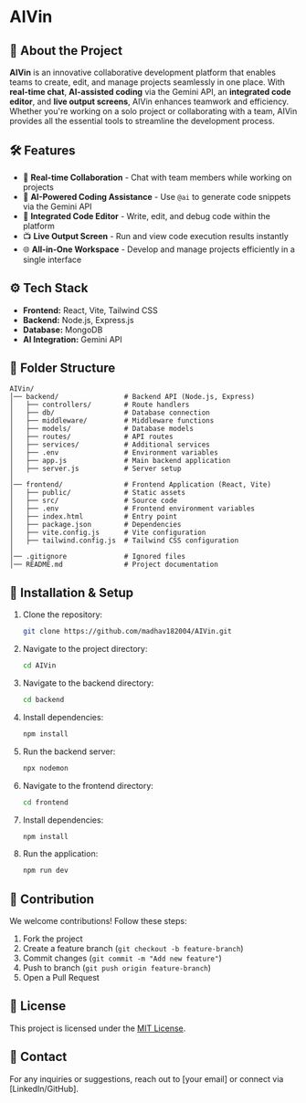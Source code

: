 # AIVin

## 🚀 About the Project
**AIVin** is an innovative collaborative development platform that enables teams to create, edit, and manage projects seamlessly in one place. With **real-time chat**, **AI-assisted coding** via the Gemini API, an **integrated code editor**, and **live output screens**, AIVin enhances teamwork and efficiency. Whether you're working on a solo project or collaborating with a team, AIVin provides all the essential tools to streamline the development process.

## 🛠 Features
- 💬 **Real-time Collaboration** - Chat with team members while working on projects
- 🤖 **AI-Powered Coding Assistance** - Use `@ai` to generate code snippets via the Gemini API
- 📝 **Integrated Code Editor** - Write, edit, and debug code within the platform
- 📺 **Live Output Screen** - Run and view code execution results instantly
- 🌐 **All-in-One Workspace** - Develop and manage projects efficiently in a single interface

## ⚙️ Tech Stack
- **Frontend:** React, Vite, Tailwind CSS
- **Backend:** Node.js, Express.js
- **Database:** MongoDB
- **AI Integration:** Gemini API

## 📂 Folder Structure
```
AIVin/
│── backend/                # Backend API (Node.js, Express)
│   ├── controllers/        # Route handlers
│   ├── db/                 # Database connection
│   ├── middleware/         # Middleware functions
│   ├── models/             # Database models
│   ├── routes/             # API routes
│   ├── services/           # Additional services
│   ├── .env                # Environment variables
│   ├── app.js              # Main backend application
│   ├── server.js           # Server setup
│
│── frontend/               # Frontend Application (React, Vite)
│   ├── public/             # Static assets
│   ├── src/                # Source code
│   ├── .env                # Frontend environment variables
│   ├── index.html          # Entry point
│   ├── package.json        # Dependencies
│   ├── vite.config.js      # Vite configuration
│   ├── tailwind.config.js  # Tailwind CSS configuration
│
│── .gitignore              # Ignored files
│── README.md               # Project documentation
```

## 🔧 Installation & Setup
1. Clone the repository:
   ```sh
   git clone https://github.com/madhav182004/AIVin.git
   ```
2. Navigate to the project directory:
   ```sh
   cd AIVin
   ```
3. Navigate to the backend directory:
   ```sh
   cd backend
   ```
4. Install dependencies:
   ```sh
   npm install
   ```
5. Run the backend server:
   ```sh
   npx nodemon
   ```
6. Navigate to the frontend directory:
   ```sh
   cd frontend
   ```
7. Install dependencies:
   ```sh
   npm install
   ```
8. Run the application:
   ```sh
   npm run dev
   ```

## 🤝 Contribution
We welcome contributions! Follow these steps:
1. Fork the project
2. Create a feature branch (`git checkout -b feature-branch`)
3. Commit changes (`git commit -m "Add new feature"`)
4. Push to branch (`git push origin feature-branch`)
5. Open a Pull Request

## 📜 License
This project is licensed under the [MIT License](LICENSE).

## 📩 Contact
For any inquiries or suggestions, reach out to [your email] or connect via [LinkedIn/GitHub].
